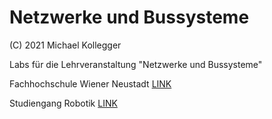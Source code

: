 # Netzwerke und Bussysteme
(C) 2021 Michael Kollegger

Labs für die Lehrveranstaltung "Netzwerke und Bussysteme"  

Fachhochschule Wiener Neustadt [LINK](https://www.fhwn.ac.at)

Studiengang Robotik [LINK](https://www.fhwn.ac.at/studiengang/bachelor-robotik)


